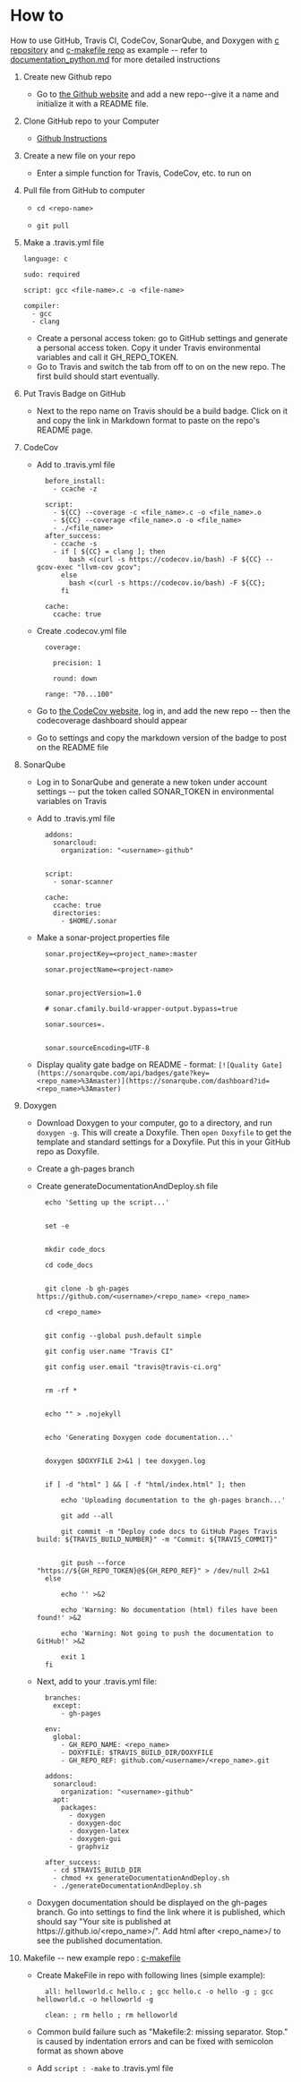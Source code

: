 # How to
How to use GitHub, Travis CI, CodeCov, SonarQube, and Doxygen with [c repository](https://github.com/laurelmcintyre/c) and [c-makefile repo](https://github.com/laurelmcintyre/c-makefile) as example -- refer to [documentation_python.md](https://github.com/laurelmcintyre/documentation/blob/gh-pages/instructions_python.md) for more detailed instructions

1. Create new Github repo
    * Go to [the Github website](github.com/join) and add a new repo--give it a name and initialize it with a README file.

2. Clone GitHub repo to your Computer
    * [Github Instructions](https://help.github.com/articles/cloning-a-repository/)

3. Create a new file on your repo
    * Enter a simple function for Travis, CodeCov, etc. to run on

4. Pull file from GitHub to computer
    * `cd <repo-name>`

    * `git pull`

5. Make a .travis.yml file 

       language: c

       sudo: required

       script: gcc <file-name>.c -o <file-name>

       compiler:
         - gcc
         - clang
    * Create a personal access token: go to GitHub settings and generate a personal access token. Copy it under Travis environmental variables and call it GH_REPO_TOKEN.
    * Go to Travis and switch the tab from off to on on the new repo. The first build should start eventually.

6. Put Travis Badge on GitHub
    * Next to the repo name on Travis should be a build badge. Click on it and copy the link in Markdown format to paste on the repo's README page.

7. CodeCov 
    * Add to .travis.yml file

            before_install:
              - ccache -z

            script:
              - ${CC} --coverage -c <file_name>.c -o <file_name>.o
              - ${CC} --coverage <file_name>.o -o <file_name>
              - ./<file_name>
            after_success:
              - ccache -s
              - if [ ${CC} = clang ]; then
                  bash <(curl -s https://codecov.io/bash) -F ${CC} --gcov-exec "llvm-cov gcov";
                else
                  bash <(curl -s https://codecov.io/bash) -F ${CC};
                fi

            cache:
              ccache: true
    * Create .codecov.yml file
    
            coverage:

              precision: 1

              round: down

            range: "70...100"

    * Go to [the CodeCov website](http://codecov.io/), log in, and add the new repo -- then the codecoverage dashboard should appear
    * Go to settings and copy the markdown version of the badge to post on the README file
    
8. SonarQube
    * Log in to SonarQube and generate a new token under account settings -- put the token called SONAR_TOKEN in environmental variables on Travis
    * Add to .travis.yml file
    
            addons:
              sonarcloud:
                organization: "<username>-github"


            script:
              - sonar-scanner

            cache:
              ccache: true
              directories:
                - $HOME/.sonar
    * Make a sonar-project.properties file
    
            sonar.projectKey=<project_name>:master

            sonar.projectName=<project-name>


            sonar.projectVersion=1.0

            # sonar.cfamily.build-wrapper-output.bypass=true

            sonar.sources=.


            sonar.sourceEncoding=UTF-8
   
   * Display quality gate badge on README - format: `[![Quality Gate](https://sonarqube.com/api/badges/gate?key=<repo_name>%3Amaster)](https://sonarqube.com/dashboard?id=<repo_name>%3Amaster)`

              
9. Doxygen 
    * Download Doxygen to your computer, go to a directory, and run `doxygen -g`. This will create a Doxyfile. Then `open Doxyfile` to get the template and standard settings for a Doxyfile. Put this in your GitHub repo as Doxyfile.
    * Create a gh-pages branch
    * Create generateDocumentationAndDeploy.sh file
    
            echo 'Setting up the script...'


            set -e

            
            mkdir code_docs
            
            cd code_docs

            
            git clone -b gh-pages https://github.com/<username>/<repo_name> <repo_name>
            
            cd <repo_name>


            git config --global push.default simple
            
            git config user.name "Travis CI"
            
            git config user.email "travis@travis-ci.org"

            
            rm -rf *

            
            echo "" > .nojekyll

            
            echo 'Generating Doxygen code documentation...'

            
            doxygen $DOXYFILE 2>&1 | tee doxygen.log

            
            if [ -d "html" ] && [ -f "html/index.html" ]; then

                echo 'Uploading documentation to the gh-pages branch...'

                git add --all

                git commit -m "Deploy code docs to GitHub Pages Travis build: ${TRAVIS_BUILD_NUMBER}" -m "Commit: ${TRAVIS_COMMIT}"


                git push --force "https://${GH_REPO_TOKEN}@${GH_REPO_REF}" > /dev/null 2>&1
            else
                
                echo '' >&2
                
                echo 'Warning: No documentation (html) files have been found!' >&2
                
                echo 'Warning: Not going to push the documentation to GitHub!' >&2
                    
                exit 1
            fi
            
    * Next, add to your .travis.yml file:

            branches:
              except:
                - gh-pages

            env:
              global:
                - GH_REPO_NAME: <repo_name>
                - DOXYFILE: $TRAVIS_BUILD_DIR/DOXYFILE
                - GH_REPO_REF: github.com/<username>/<repo_name>.git

            addons:
              sonarcloud:
                organization: "<username>-github"
              apt:
                packages:
                  - doxygen
                  - doxygen-doc
                  - doxygen-latex
                  - doxygen-gui
                  - graphviz

            after_success:
              - cd $TRAVIS_BUILD_DIR
              - chmod +x generateDocumentationAndDeploy.sh
              - ./generateDocumentationAndDeploy.sh
   
    * Doxygen documentation should be displayed on the gh-pages branch. Go into settings to find the link where it is published, which should say "Your site is published at https://<username>.github.io/<repo_name>/". Add html after <repo_name>/ to see the published documentation.

10. Makefile -- new example repo : [c-makefile](https://github.com/laurelmcintyre/c-makefile)
    * Create MakeFile in repo with following lines (simple example):
    
            all: helloworld.c hello.c ; gcc hello.c -o hello -g ; gcc helloworld.c -o helloworld -g

            clean: ; rm hello ; rm helloworld
            
    * Common build failure such as "Makefile:2: missing separator.  Stop." is caused by indentation errors and can be fixed with semicolon format as shown above
    * Add `script : -make` to .travis.yml file
